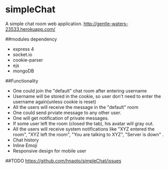 # simpleChat
A simple chat room web application.  http://gentle-waters-23533.herokuapp.com/

##modules dependency
* express 4 
* socket.io 
* cookie-parser
* ejs
* mongoDB

##Functionality
* One could join the "default" chat room after entering username
* Username will be stored in the cookie, so user don't need to enter the username again(unless cookie is reset) 
* All the users will receive the message in the "default" room
* One could send prviate message to any other user. 
* One will get notification of private messages.
* If some user left the room (closed the tab), his avatar will gray out.
* All the users will receive system notifications like "XYZ entered the room", "XYZ left the room", "You are talking to XYZ", "Server is down" .
* Chat history
* Inline Emoji 
* Responsive design for mobile user

##TODO 
https://github.com/hnaoto/simpleChat/issues
